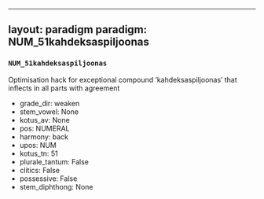 
---
layout: paradigm
paradigm: NUM_51kahdeksaspiljoonas
---
### ` NUM_51kahdeksaspiljoonas `

Optimisation hack for exceptional compound ’kahdeksaspiljoonas’ that inflects in all parts with agreement
* grade_dir: weaken
* stem_vowel: None
* kotus_av: None
* pos: NUMERAL
* harmony: back
* upos: NUM
* kotus_tn: 51
* plurale_tantum: False
* clitics: False
* possessive: False
* stem_diphthong: None
